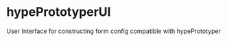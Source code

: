 hypePrototyperUI
================

User Interface for constructing form config compatible with hypePrototyper
